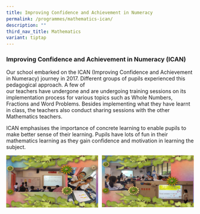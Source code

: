 ```yaml
---
title: Improving Confidence and Achievement in Numeracy
permalink: /programmes/mathematics-ican/
description: ""
third_nav_title: Mathematics
variant: tiptap
---
```

### **Improving Confidence and Achievement in Numeracy (ICAN)**


Our school embarked on the ICAN (Improving Confidence and Achievement in Numeracy)&nbsp;journey in 2017. Different groups of pupils experienced this pedagogical approach. A few of&nbsp;  
our teachers have undergone and are undergoing training sessions on its implementation&nbsp;process for various topics such as Whole Numbers, Fractions and Word Problems.&nbsp;Besides implementing what they have learnt in class, the teachers also conduct sharing&nbsp;sessions with the other Mathematics teachers.

ICAN emphasises the importance of concrete learning to enable pupils to make better sense of&nbsp;their learning. Pupils have lots of fun in their mathematics learning as they gain confidence&nbsp;and motivation in learning the subject.

<img src="/images/math10.jpg" style="width:49%" align="left">
<img src="/images/math11.jpg" style="width:49%" align="right">